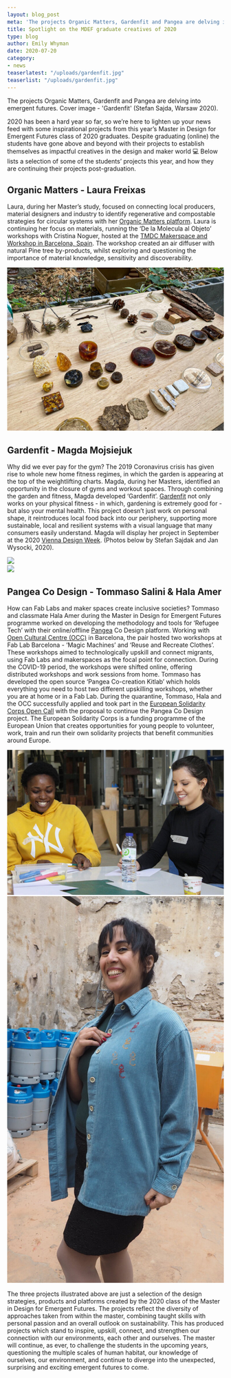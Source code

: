 ```yaml
---
layout: blog_post
meta: 'The projects Organic Matters, Gardenfit and Pangea are delving into emergent futures.'
title: Spotlight on the MDEF graduate creatives of 2020
type: blog
author: Emily Whyman
date: 2020-07-20
category:
- news
teaserlatest: "/uploads/gardenfit.jpg"
teaserlist: "/uploads/gardenfit.jpg"
---
```


The projects Organic Matters, Gardenfit and Pangea are delving into emergent futures. Cover image - 'Gardenfit' (Stefan Sajda, Warsaw 2020). 

2020 has been a hard year so far, so we’re here to lighten up your news feed with some inspirational projects from this year’s Master in Design for Emergent Futures class of 2020 graduates. Despite graduating (online) the students have gone above and beyond with their projects to establish themselves as impactful creatives in the design and maker world 💻 Below lists a selection of some of the students’ projects this year, and how they are continuing their projects post-graduation.

## Organic Matters - Laura Freixas

Laura, during her Master’s study, focused on connecting local producers, material designers and industry to identify regenerative and compostable strategies for circular systems with her [Organic Matters platform](https://laurafreixas.gitlab.io/laura.freixas/-/organicmatters.html). Laura is continuing her focus on materials, running the ‘De la Molecula al Objeto’ workshops with Cristina Noguer, hosted at the [TMDC Makerspace and Workshop in Barcelona, Spain](https://www.tmdc.es/casaldestiutalleres/de-la-molcula-al-objeto?fbclid=IwAR3dofIj23MQuQ2BycFOPh-Ki4QUplZHliweeEdGJSQ_dBDZcMCyYUisHck). The workshop created an air diffuser with natural Pine tree by-products, whilst exploring and questioning the importance of material knowledge, sensitivity and discoverability. 

![](/uploads/organic-matters.jpg)

## Gardenfit - Magda Mojsiejuk

Why did we ever pay for the gym? The 2019 Coronavirus crisis has given rise to whole new home fitness regimes, in which the garden is appearing at the top of the weightlifting charts. Magda, during her Masters, identified an opportunity in the closure of gyms and workout spaces. Through combining the garden and fitness, Magda developed ‘Gardenfit’. [Gardenfit](https://magdalenamojsiejuk.gitlab.io/magdalenamojsiejuk/gardenfit/gardenfit.html) not only works on your physical fitness - in which, gardening is extremely good for - but also your mental health. This project doesn’t just work on personal shape, it reintroduces local food back into our periphery, supporting more sustainable, local and resilient systems with a visual language that many consumers easily understand. Magda will display her project in September at the 2020 [Vienna Design Week](https://www.viennadesignweek.at/en/info/about/). (Photos below by Stefan Sajdak and Jan Wysocki, 2020).

<div class="row">
  <div class="col-6">
    <img src="/uploads/gardenfit-1.jpg">
  </div>
  <div class="col-6">
    <img src="/uploads/gardenfit-2.jpg">
  </div>
</div>

## Pangea Co Design - Tommaso Salini & Hala Amer

How can Fab Labs and maker spaces create inclusive societies? Tommaso and classmate Hala Amer during the Master in Design for Emergent Futures programme worked on developing the methodology and tools for ‘Refugee Tech’ with their online/offline [Pangea](https://sprout-bagpipe-kn4n.squarespace.com/) Co Design platform.  Working with [Open Cultural Centre (OCC)](https://openculturalcenter.org/cultural-centers/) in Barcelona, the pair hosted two workshops at Fab Lab Barcelona - ‘Magic Machines’ and ‘Reuse and Recreate Clothes’. These workshops aimed to technologically upskill and connect migrants, using Fab Labs and makerspaces as the focal point for connection. During the COVID-19 period, the workshops were shifted online, offering distributed workshops and work sessions from home. Tommaso has developed the open source ‘Pangea Co-creation Kitlab’ which holds everything you need to host two different upskilling workshops, whether you are at home or in a Fab Lab. During the quarantine, Tommaso, Hala and the OCC successfully applied and took part in the [European Solidarity Corps Open Call](https://europa.eu/youth/solidarity_en) with the proposal to continue the Pangea Co Design project. The European Solidarity Corps is a funding programme of the European Union that creates opportunities for young people to volunteer, work, train and run their own solidarity projects that benefit communities around Europe.  

<div class="row">
  <div class="col-6">
    <img src="/uploads/pangea-1.jpg">
  </div>
  <div class="col-6">
    <img src="/uploads/pangea-2.jpg">
  </div>
</div>

The three projects illustrated above are just a selection of the design strategies, products and platforms created by the 2020 class of the Master in Design for Emergent Futures. The projects reflect the diversity of approaches taken from within the master, combining taught skills with personal passion and an overall outlook on sustainability. This has produced projects which stand to inspire, upskill, connect, and strengthen our connection with our environments, each other and ourselves. The master will continue, as ever, to challenge the students in the upcoming years, questioning the multiple scales of human habitat, our knowledge of ourselves, our environment, and continue to diverge into the unexpected, surprising and exciting emergent futures to come.


